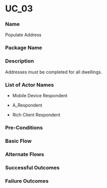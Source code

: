 

# UC_03

### Name

Populate Address

### Package Name



### Description

Addresses must be completed for all dwellings.

### List of Actor Names


    
- Mobile Device Respondent
    
- A_Respondent
    
- Rich Client Respondent
    



### Pre-Conditions



### Basic Flow



### Alternate Flows



### Successful Outcomes



### Failure Outcomes





